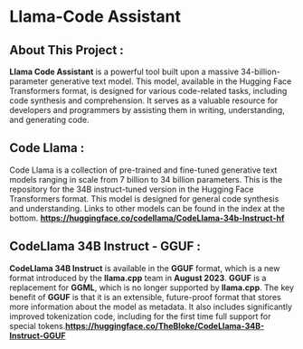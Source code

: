 # Llama-Code Assistant

## About This Project :
**Llama Code Assistant** is a powerful tool built upon a massive 34-billion-parameter generative text model. This model, available in the Hugging Face Transformers format, is designed for various code-related tasks, including code synthesis and comprehension. It serves as a valuable resource for developers and programmers by assisting them in writing, understanding, and generating code.


## Code Llama : 
Code Llama is a collection of pre-trained and fine-tuned generative text models ranging in scale from 7 billion to 34 billion parameters. This is the repository for the 34B instruct-tuned version in the Hugging Face Transformers format. This model is designed for general code synthesis and understanding. Links to other models can be found in the index at the bottom. **https://huggingface.co/codellama/CodeLlama-34b-Instruct-hf**

## CodeLlama 34B Instruct - GGUF : 

**CodeLlama 34B Instruct** is available in the **GGUF** format, which is a new format introduced by the **llama.cpp** team in **August 2023**. **GGUF** is a replacement for **GGML**, which is no longer supported by **llama.cpp**. The key benefit of **GGUF** is that it is an extensible, future-proof format that stores more information about the model as metadata. It also includes significantly improved tokenization code, including for the first time full support for special tokens.**https://huggingface.co/TheBloke/CodeLlama-34B-Instruct-GGUF**
